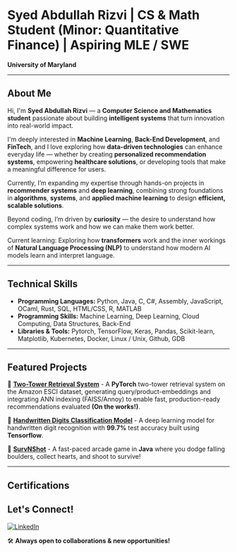 # Syed Abdullah Rizvi | CS & Math Student (Minor: Quantitative Finance) | Aspiring MLE / SWE
**University of Maryland** 

---

## About Me

Hi, I'm **Syed Abdullah Rizvi** — a **Computer Science and Mathematics student** passionate about building **intelligent systems** that turn innovation into real-world impact.  

I'm deeply interested in **Machine Learning**, **Back-End Development**, and **FinTech**, and I love exploring how **data-driven technologies** can enhance everyday life — whether by creating **personalized recommendation systems**, empowering **healthcare solutions**, or developing tools that make a meaningful difference for users.  

Currently, I’m expanding my expertise through hands-on projects in **recommender systems** and **deep learning**, combining strong foundations in **algorithms**, **systems**, and **applied machine learning** to design **efficient, scalable solutions**.  

Beyond coding, I’m driven by **curiosity** — the desire to understand how complex systems work and how we can make them work better.

Current learning: Exploring how **transformers** work and the inner workings of **Natural Language Processing (NLP)** to understand how modern AI models learn and interpret language.

---

## Technical Skills  
- **Programming Languages:** Python, Java, C, C#, Assembly, JavaScript, OCaml, Rust, SQL, HTML/CSS, R, MATLAB
- **Programming Skills:** Machine Learning, Deep Learning, Cloud Computing, Data Structures, Back-End
- **Libraries & Tools:** Pytorch, TensorFlow, Keras, Pandas, Scikit-learn, Matplotlib, Kubernetes, Docker, Linux / Unix, Github, GDB

---

## Featured Projects
🔹 **[Two-Tower Retrieval System](---)** - A **PyTorch** two-tower retrieval system on the Amazon ESCI dataset, generating query/product-embeddings and integrating ANN indexing (FAISS/Annoy) to enable fast, production-ready recommendations evaluated **(On the works!)**. 

🔹 **[Handwritten Digits Classification Model]([https://github.com/your-repo](https://github.com/SyedAbdullahRizvi/NeuroDigits))** - A deep learning model for handwritten digit recognition with **99.7%** test accuracy built using **Tensorflow**. 

🔹 **[SurvNShot]([https://github.com/your-repo](https://github.com/SyedAbdullahRizvi/SurvNShot))** - A fast-paced arcade game in **Java** where you dodge falling boulders, collect hearts, and shoot to survive! 

---

## Certifications


## Let's Connect!  
[![LinkedIn](https://img.shields.io/badge/LinkedIn-%230077B5.svg?style=for-the-badge&logo=linkedin&logoColor=white)](https://www.linkedin.com/in/syed-abdullah-rizvi/)  

🛠 **Always open to collaborations & new opportunities!**

<!---
SyedAbdullahRizvi/SyedAbdullahRizvi is a ✨ special ✨ repository because its `README.md` (this file) appears on your GitHub profile.
You can click the Preview link to take a look at your changes.
--->
